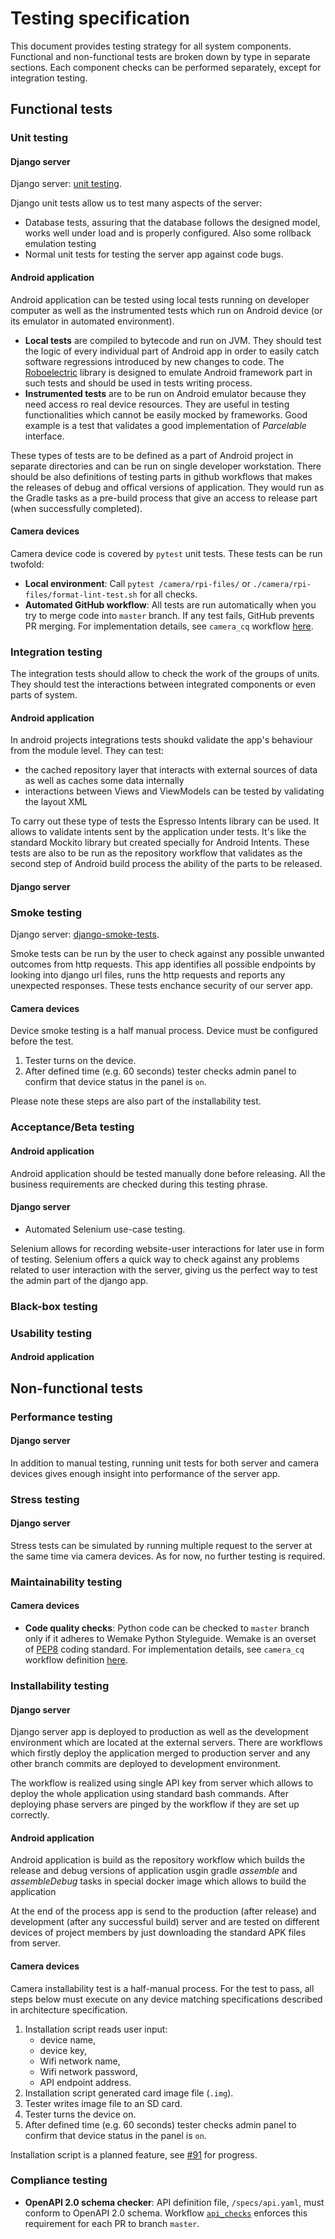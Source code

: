 # Testing specification

This document provides testing strategy for all system components. Functional and non-functional tests are broken down by type in separate sections. Each component checks can be performed separately, except for integration testing.

## Functional tests

### Unit testing

#### Django server
Django server: [unit testing](https://docs.djangoproject.com/en/3.0/topics/testing/overview/).

Django unit tests allow us to test many aspects of the server:
* Database tests, assuring that the database follows the designed model, works well under load and is properly configured. Also some rollback emulation testing
* Normal unit tests for testing the server app against code bugs.

#### Android application
Android application can be tested using local tests running on developer computer as well as the instrumented tests which run on Android device (or its emulator in automated environment).
* **Local tests** are compiled to bytecode and run on JVM. They should test the logic of every individual part of Android app in order to easily catch software regressions introduced by new changes to code.
 The [Roboelectric](http://robolectric.org/) library is designed to emulate Android framework part in such tests and should be used in tests writing process.
*  **Instrumented tests** are to be run on Android emulator  because they need access ro real device resources. They are useful in testing functionalities which cannot be easily mocked by frameworks. Good example is a test that validates a good implementation of *Parcelable* interface.

These types of tests are to be defined as a part of Android project in separate directories and can be run on single developer workstation. There should be also definitions of testing parts in github workflows that makes the releases of debug and offical versions of application.
They would run as the Gradle tasks as a pre-build process that give an access to release part (when successfully completed).

#### Camera devices

Camera device code is covered by `pytest` unit tests. These tests can be run twofold:

* **Local environment**: Call `pytest /camera/rpi-files/` or `./camera/rpi-files/format-lint-test.sh` for all checks.
* **Automated GitHub workflow**: All tests are run automatically when you try to merge code into `master` branch. If any test fails, GitHub prevents PR merging. For implementation details, see `camera_cq` workflow [here](https://github.com/pooh-labs/eaterslab/blob/master/.github/workflows/camera_cq.yaml).

### Integration testing
The  integration tests should allow to check the work of the groups of units. They should test the interactions between integrated components or even parts of system.
 
#### Android application

In android projects integrations tests shoukd validate the app's behaviour from the module level. They  can test:
* the cached repository layer that interacts with external sources of data as well as caches some data internally
* interactions between Views and ViewModels can be tested by validating the layout XML

To carry out these type of tests the Espresso Intents library can be used. It allows to validate intents sent by the application under tests. It's like the standard Mockito library but created specially for Android Intents.
These tests are also to be run as the repository workflow that validates as the second step of Android build process the ability of the parts to be released.
#### Django server

### Smoke testing

Django server: [django-smoke-tests](https://pypi.org/project/django-smoke-tests/).

Smoke tests can be run by the user to check against any possible unwanted outcomes from http requests. 
This app identifies all possible endpoints by looking into django url files, runs the http requests and reports any unexpected responses. These tests enchance security of our server app.

#### Camera devices

Device smoke testing is a half manual process. Device must be configured before the test.

1. Tester turns on the device.
2. After defined time (e.g. 60 seconds) tester checks admin panel to confirm that device status in the panel is `on`.

Please note these steps are also part of the installability test.

### Acceptance/Beta testing

#### Android application

Android application should be tested manually done before releasing. All the business requirements are checked during this testing phrase. 
#### Django server

* Automated Selenium use-case testing.

Selenium allows for recording website-user interactions for later use in form of testing.
Selenium offers a quick way to check against any problems related to user interaction with the server, giving us the perfect way to test the admin part of the django app.

### Black-box testing


### Usability testing

#### Android application


## Non-functional tests

### Performance testing

#### Django server

In addition to manual testing, running unit tests for both server and camera devices gives enough insight into performance of the server app.

### Stress testing

#### Django server

Stress tests can be simulated by running multiple request to the server at the same time via camera devices. As for now, no further testing is required.

### Maintainability testing

#### Camera devices

* **Code quality checks**: Python code can be checked to `master` branch only if it adheres to Wemake Python Styleguide. Wemake is an overset of [PEP8](https://www.python.org/dev/peps/pep-0008/) coding standard. For implementation details, see `camera_cq` workflow definition [here](https://github.com/pooh-labs/eaterslab/blob/master/.github/workflows/camera_cq.yaml).

### Installability testing

#### Django server

Django server app is deployed to production as well as the development environment which are located at the external servers. There are workflows which firstly deploy the application merged to production server and any other branch commits are deployed to development environment.

The workflow is realized using single API key from server which allows to deploy the whole application using standard bash commands. After deploying phase servers are pinged by the workflow if they are set up correctly.  

#### Android application

Android application is build as the repository workflow which builds the release and debug versions of application usgin gradle *assemble* and *assembleDebug* tasks in special docker image which allows to build the application

At the end of the process app is send to the production (after release) and development (after any successful build) server and are tested on different devices of project members by just downloading the standard APK files from server.

#### Camera devices

Camera installability test is a half-manual process. For the test to pass, all steps below must execute on any device matching specifications described in architecture specification.

1. Installation script reads user input:
    * device name,
    * device key,
    * Wifi network name,
    * Wifi network password,
    * API endpoint address.
2. Installation script generated card image file (`.img`).
3. Tester writes image file to an SD card.
4. Tester turns the device on.
5. After defined time (e.g. 60 seconds) tester checks admin panel to confirm that device status in the panel is `on`.

Installation script is a planned feature, see [#91](https://github.com/pooh-labs/eaterslab/issues/91) for progress.

### Compliance testing

* **OpenAPI 2.0 schema checker**: API definition file, `/specs/api.yaml`, must conform to OpenAPI 2.0 schema. Workflow [`api_checks`](https://github.com/pooh-labs/eaterslab/blob/master/.github/workflows/api_checks.yaml) enforces this requirement for each PR to branch `master`.

